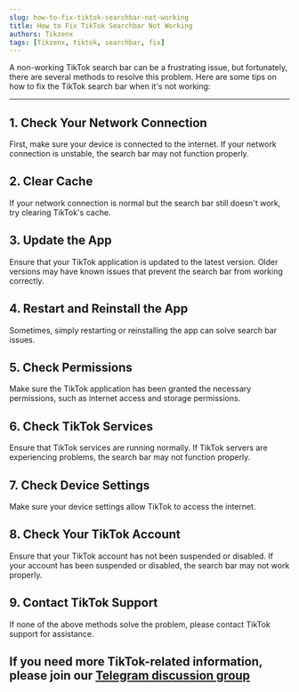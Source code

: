 ```yaml
---
slug: how-to-fix-tiktok-searchbar-not-working
title: How to Fix TikTok Searchbar Not Working
authors: Tikzenx
tags: [Tikzenx, tiktok, searchbar, fix]
---
```


A non-working TikTok search bar can be a frustrating issue, but fortunately, there are several methods to resolve this problem. Here are some tips on how to fix the TikTok search bar when it's not working:
<!--truncate-->
---

## 1. Check Your Network Connection

First, make sure your device is connected to the internet. If your network connection is unstable, the search bar may not function properly.

## 2. Clear Cache

If your network connection is normal but the search bar still doesn't work, try clearing TikTok's cache.

## 3. Update the App

Ensure that your TikTok application is updated to the latest version. Older versions may have known issues that prevent the search bar from working correctly.

## 4. Restart and Reinstall the App

Sometimes, simply restarting or reinstalling the app can solve search bar issues.

## 5. Check Permissions

Make sure the TikTok application has been granted the necessary permissions, such as internet access and storage permissions.

## 6. Check TikTok Services

Ensure that TikTok services are running normally. If TikTok servers are experiencing problems, the search bar may not function properly.

## 7. Check Device Settings

Make sure your device settings allow TikTok to access the internet.

## 8. Check Your TikTok Account

Ensure that your TikTok account has not been suspended or disabled. If your account has been suspended or disabled, the search bar may not work properly.

## 9. Contact TikTok Support

If none of the above methods solve the problem, please contact TikTok support for assistance.

## If you need more TikTok-related information, please join our [Telegram discussion group](https://t.me/fayelsyahmi)
